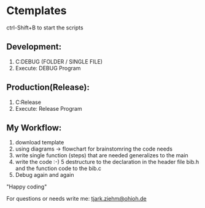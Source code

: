 # Ctemplates

ctrl-Shift+B to start the scripts


## Development:
1. C:DEBUG (FOLDER / SINGLE FILE)
2. Execute: DEBUG Program

## Production(Release):
1. C:Release
2. Execute: Release Program

## My Workflow:
1. download template
2. using diagrams -> flowchart for brainstomring the code needs
3. write single function (steps) that are needed generalizes to the main 
4. write the code :-)
5 destructure to the declaration in the header file bib.h and the function code to the bib.c
6. Debug again and again

"Happy coding"

For questions or needs write me: tjark.ziehm@ohioh.de
